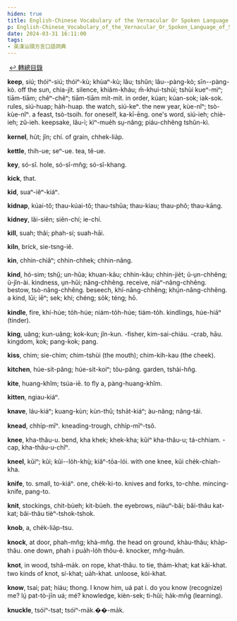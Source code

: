 ```yaml
---
hiden: true
title: English-Chinese Vocabulary of the Vernacular Or Spoken Language of Swatow (英漢汕頭方言口語詞典) / K
p: English-Chinese_Vocabulary_of_the_Vernacular_Or_Spoken_Language_of_Swatow/K
date: 2024-03-31 16:11:00
tags: 
- 英漢汕頭方言口語詞典
---
```

​
[↩️ 轉總目錄](/English-Chinese_Vocabulary_of_the_Vernacular_Or_Spoken_Language_of_Swatow)​

**keep**, siú; thóiⁿ-siú; thóiⁿ-kù; khùaⁿ-kù; lâu; tshûn; lâu--pàng-kò; sīn--pàng-kò. off the sun, chia-ji̍t. silence, khiâm-kháu; m̄-khui-tshùi; tshùi kueⁿ-miⁿ; tiām-tiām; chẽⁿ-chẽⁿ; tiām-tiām mi̍t-mi̍t. in order, kúan; kúan-sok; iak-sok. rules, siú-huap; ha̍h-huap. the watch, siú-keⁿ. the new year, kùe-nîⁿ; tsò-kùe-nîⁿ. a feast, tsò-tsoih. for oneself, ka-kī-ēng. one's word, siú-ieh; chiè-ieh; zû-ieh. keepsake, lâu-ì; kìⁿ-mue̍h sṳ-nâng; piáu-chhêng tshûn-kì.

**kernel**, hu̍t; jîn; chí. of grain, chhek-lia̍p.

**kettle**, thih-ue; seⁿ-ue. tea, tê-ue.

**key**, só-sî. hole, só-sî-mn̂g; só-sî-khang.

**kick**, that.

**kid**, suaⁿ-iêⁿ-kiáⁿ.

**kidnap**, kúai-tô; thau-kúai-tô; thau-tshūa; thau-kiau; thau-phõ; thau-kāng.

**kidney**, lãi-siẽn; siẽn-chí; ie-chí.
<!--more-->
**kill**, suah; thâi; phah-sí; suah-hāi.

**kiln**, brick, sie-tsng-iê.

**kin**, chhin-chiâⁿ; chhin-chhek; chhin-nâng.

**kind**, hó-sim; tshṳ̂; un-hûa; khuan-kãu; chhin-kãu; chhin-jie̍t; ũ-ṳn-chhêng; ũ-jîn-ài. kindness, ṳn-hũi; nâng-chhêng. receive, niáⁿ-nâng-chhêng. bestow, tsò-nâng-chhêng. beseech, khí-nâng-chhêng; khṳ́n-nâng-chhêng. a kind, lūi; iēⁿ; sek; khí; chéng; so̍k; téng; hō.

**kindle**, fire, khí-húe; to̍h-húe; niám-to̍h-húe; tiám-to̍h. kindlings, húe-hiāⁿ (tinder).

**king**, uâng; kun-uâng; kok-kun; jîn-kun. -fisher, kim-sai-chiáu. -crab, hāu. kingdom, kok; pang-kok; pang.

**kiss**, chim; sie-chim; chim-tshùi (the mouth); chim-kih-kau (the cheek).

​**kitchen**, húe-si̍t-pâng; húe-si̍t-koiⁿ; tôu-pâng. garden, tshài-hn̂g.

**kite**, huang-khîm; tsúa-iē. to fly a, pàng-huang-khîm.

**kitten**, ngiau-kiáⁿ.

**knave**, láu-kiáⁿ; kuang-kùn; kùn-thû; tsha̍t-kiáⁿ; àu-nâng; nâng-tái.

**knead**, chhi̍p-mīⁿ. kneading-trough, chhi̍p-mīⁿ-tsô.

**knee**, kha-thâu-u. bend, kha khek; khek-kha; kũiⁿ kha-thâu-u; tá-chhiam. -cap, kha-thâu-u-chîⁿ.

**kneel**, kũiⁿ; kũi; kũi--lo̍h-khṳ̀; kiâⁿ-tōa-lói. with one knee, kũi che̍k-chiah-kha.

**knife**, to. small, to-kiáⁿ. one, che̍k-ki-to. knives and forks, to-chhe. mincing-knife, pang-to.

**knit**, stockings, chit-bu̍eh; kit-bu̍eh. the eyebrows, niàuⁿ-bâi; bâi-thâu kat-kat; bâi-thâu tièⁿ-tshok-tshok.

**knob**, a, che̍k-lia̍p-tsu.

**knock**, at door, phah-mn̂g; khà-mn̂g. the head on ground, khàu-thâu; kha̍p-thâu. one down, phah i pua̍h-lo̍h thôu-ẽ. knocker, mn̂g-huân.

**knot**, in wood, tshâ-ma̍k. on rope, khat-thâu. to tie, thám-khat; kat kâi-khat. two kinds of knot, sí-khat; ua̍h-khat. unloose, kói-khat.

**know**, tsai; pat; hiáu; thong. I know him, uá pat i. do you know (recognize) me? lṳ́ pat-tò-jīn uá; mé? knowledge, kièn-sek; tì-hũi; ha̍k-mn̄g (learning).

**knuckle**, tsóiⁿ-tsat; tsóiⁿ-ma̍k.��-ma̍k.
